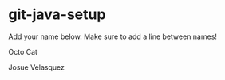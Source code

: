 # git-java-setup

Add your name below. Make sure to add a line between names!

Octo Cat

Josue Velasquez
